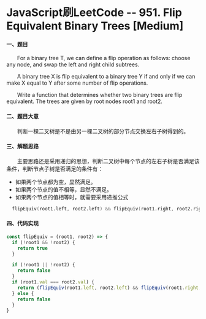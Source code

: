 # JavaScript刷LeetCode -- 951. Flip Equivalent Binary Trees [Medium]

#### 一、题目

  &emsp;&emsp;For a binary tree T, we can define a flip operation as follows: choose any node, and swap the left and right child subtrees.

  &emsp;&emsp;A binary tree X is flip equivalent to a binary tree Y if and only if we can make X equal to Y after some number of flip operations.

  &emsp;&emsp;Write a function that determines whether two binary trees are flip equivalent.  The trees are given by root nodes root1 and root2.

#### 二、题目大意

  &emsp;&emsp;判断一棵二叉树是不是由另一棵二叉树的部分节点交换左右子树得到的。

#### 三、解题思路

  &emsp;&emsp;主要思路还是采用递归的思想，判断二叉树中每个节点的左右子树是否满足该条件，判断节点子树是否满足的条件有：

  - 如果两个节点都为空，显然满足。
  - 如果两个节点的值不相等，显然不满足。
  - 如果两个节点的值相等时，就需要采用递推公式

```s
  flipEquiv(root1.left, root2.left) && flipEquiv(root1.right, root2.right)) || (flipEquiv(root1.left, root2.right) && flipEquiv(root1.right, root2.left)
```

#### 四、代码实现

```JavaScript
const flipEquiv = (root1, root2) => {
  if (!root1 && !root2) {
    return true
  }

  if (!root1 || !root2) {
    return false
  }
  if (root1.val === root2.val) {
    return (flipEquiv(root1.left, root2.left) && flipEquiv(root1.right, root2.right)) || (flipEquiv(root1.left, root2.right) && flipEquiv(root1.right, root2.left))
  } else {
    return false
  }
}
```